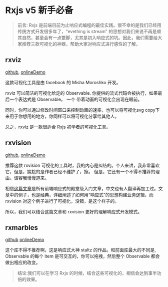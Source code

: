 # Rxjs v5 新手必备

> 前言: Rxjs 是前端目前为止响应式编程的最佳实践。很不幸的是我们已经用传统方式开发很多年了，“evething is stream” 的思想对我们来说不再是顺其自然，甚至会有一点蹩脚，尤其是初入响应式的坑。因此，我们需要给大家推荐三款可视化的神器，帮助大家对响应式进行感性的了解。

## rxviz
  
  [github](https://github.com/moroshko/rxviz), [onlineDemo](https://github.com/moroshko/rxviz)

  这款可视化工具是由 facebook 的 Misha Moroshko 开发。

  rxviz 可以简洁的可视化给定的 Observable. 你提供的流式代码会被执行，如果最后一个表达式是 Observable， 一个
  带着动画的可视化会出现在眼前。

  同时，你可以通过修改时间窗口来控制动画的速率，也可以将可视化svg copy下来用于你想用的地方，你同样可以将可视化分享给其他人。

  总之，rxviz 是一款很适合 Rxjs 初学者的可视化工具。

## rxvision

  [github](https://github.com/jaredly/rxvision), [onlineDemo](https://jaredforsyth.com/rxvision/examples/gh-follow/)  

  推荐这款 rxvision 可视化的工具时，我的内心是纠结的。个人来讲，我非常喜欢它，但是，尴尬的是作者已经不维护了，擦。
  但是，它还有一个不得不推荐的理由。请容我慢慢道来。

  相信[这篇文章](https://gist.github.com/staltz/868e7e9bc2a7b8c1f754 )是所有前端响应式的殿堂级入门文章，中文也有人翻译再加工过。文章中的例子，也是经典，详细阐述了如何用“响应式”的思想构建业务逻辑，而 rxvision 对这个例子进行了可视化，没错，是这个样子的。

  所以，我们可以结合这篇文章和 rxvision 更好的理解响应式开发模式。

## rxmarbles

  [github](https://github.com/staltz/rxmarbles) [onlineDemo](http://www.rxmarbles.com) 

  这个库不得不推荐啊，这是响应式大神 staltz 的作品。和前面库最大的不同是, Observable 的每个 item 是可交互的，你可以拖拽，然后整个 Observable 都会做出相应的改变。


> 结论:我们可以在学习 Rxjs 的时候，结合这些可视化的，相信会达到事半功倍的效果。


